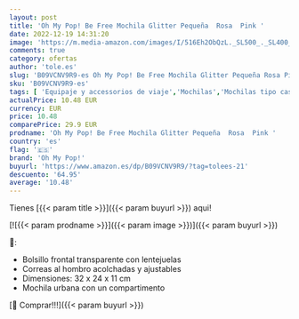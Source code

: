 ```yaml
---
layout: post
title: 'Oh My Pop! Be Free Mochila Glitter Pequeña  Rosa  Pink '
date: 2022-12-19 14:31:20
image: 'https://m.media-amazon.com/images/I/516Eh2ObQzL._SL500_._SL400_.jpg'
comments: true
category: ofertas
author: 'tole.es'
slug: 'B09VCNV9R9-es Oh My Pop! Be Free Mochila Glitter Pequeña Rosa Pink'
sku: 'B09VCNV9R9-es'
tags: [ 'Equipaje y accessorios de viaje','Mochilas','Mochilas tipo casual','Moda','mochila','oh my pop!','🇪🇸', ]
actualPrice: 10.48 EUR
currency: EUR
price: 10.48
comparePrice: 29.9 EUR
prodname: 'Oh My Pop! Be Free Mochila Glitter Pequeña  Rosa  Pink '
country: 'es'
flag: '🇪🇸'
brand: 'Oh My Pop!'
buyurl: 'https://www.amazon.es/dp/B09VCNV9R9/?tag=tolees-21'
descuento: '64.95'
average: '10.48'
---
```


Tienes [{{< param title >}}]({{< param buyurl >}}) aqui!

[![{{< param prodname >}}]({{< param image >}})]({{< param buyurl >}})

🔎:

- Bolsillo frontal transparente con lentejuelas
- Correas al hombro acolchadas y ajustables
- Dimensiones: 32 x 24 x 11 cm
- Mochila urbana con un compartimento

[🛒 Comprar!!!]({{< param buyurl >}})
